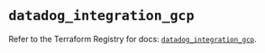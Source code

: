 # `datadog_integration_gcp`

Refer to the Terraform Registry for docs: [`datadog_integration_gcp`](https://registry.terraform.io/providers/datadog/datadog/3.54.0/docs/resources/integration_gcp).
